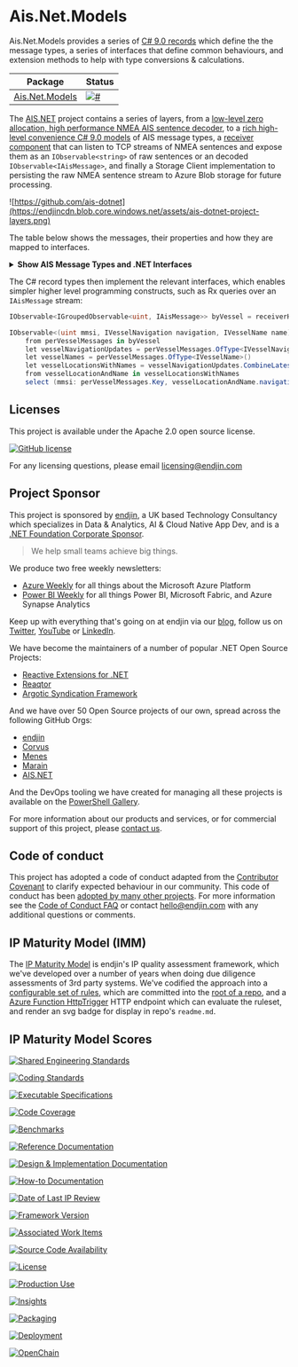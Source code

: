 # Ais.Net.Models

Ais.Net.Models provides a series of [C# 9.0 records](https://devblogs.microsoft.com/dotnet/c-9-0-on-the-record/) which define the the message types, a series of interfaces that define common behaviours, and extension methods to help with type conversions & calculations.

| Package                                                         | Status                                                                                                    |
|-----------------------------------------------------------------|-----------------------------------------------------------------------------------------------------------|
| [Ais.Net.Models](https://github.com/ais-dotnet/Ais.Net.Models/) | [![#](https://img.shields.io/nuget/v/Ais.Net.Models.svg)](https://www.nuget.org/packages/Ais.Net.Models/) |

The [AIS.NET](https://github.com/ais-dotnet/) project contains a series of layers, from a [low-level zero allocation, high performance NMEA AIS sentence decoder](https://github.com/ais-dotnet/Ais.Net/), to a [rich high-level convenience C# 9.0 models](https://github.com/ais-dotnet/Ais.Net.Models/) of AIS message types, a [receiver component](https://github.com/ais-dotnet/Ais.Net.Receiver/) that can listen to TCP streams of NMEA sentences and expose them as an `IObservable<string>` of raw sentences or an decoded `IObservable<IAisMessage>`, and finally a Storage Client implementation to persisting the raw NMEA sentence stream to Azure Blob storage for future processing.

![https://github.com/ais-dotnet](https://endjincdn.blob.core.windows.net/assets/ais-dotnet-project-layers.png)

The table below shows the messages, their properties and how they are mapped to interfaces.

<details><summary><b>Show AIS Message Types and .NET Interfaces</b></summary>

|                         | Message Type 1 to 3  | Message Type 5       | Message Type 18                     | Message Type 19      | Message Type 24 Part 0 | Message Type 24 Part 1 | Message Type 27         |
|-------------------------|----------------------|----------------------|-------------------------------------|----------------------|------------------------|------------------------|-------------------------|
| IAisMessageType5        |                      | AisVersion           |                                     |                      |                        |                        |                         |
| ICallSign               |                      | CallSign             |                                     |                      |                        | CallSign               |                         |
| IAisMessageType18       |                      |                      | CanAcceptMessage22ChannelAssignment |                      |                        |                        |                         |
| IAisMessageType18       |                      |                      | CanSwitchBands                      |                      |                        |                        |                         |
| IVesselCourseOverGround | CourseOverGround     |                      | CourseOverGround                    | CourseOverGround     |                        |                        | CourseOverGround        |
| IAisMessageType18       |                      |                      | CsUnit                              |                      |                        |                        |                         |
| IAisMessageType5        |                      | Destination          |                                     |                      |                        |                        |                         |
| IVesselDimensions       |                      | DimensionToBow       |                                     | DimensionToBow       |                        | DimensionToBow         |                         |
| IVesselDimensions       |                      | DimensionToPort      |                                     | DimensionToPort      |                        | DimensionToPort        |                         |
| IVesselDimensions       |                      | DimensionToStarboard |                                     | DimensionToStarboard |                        | DimensionToStarboard   |                         |
| IVesselDimensions       |                      | DimensionToStern     |                                     | DimensionToStern     |                        | DimensionToStern       |                         |
| IAisMessageType5        |                      | Draught10thMetres    |                                     |                      |                        |                        |                         |
| IAisMessageType5        |                      | EtaMonth             |                                     |                      |                        |                        |                         |
| IAisMessageType5        |                      | EtaDay               |                                     |                      |                        |                        |                         |
| IAisMessageType5        |                      | EtaHour              |                                     |                      |                        |                        |                         |
| IAisMessageType5        |                      | EtaMinute            |                                     |                      |                        |                        |                         |
| IAisMessageType18       |                      |                      | HasDisplay                          |                      |                        |                        |                         |
| IIsAssigned             |                      |                      | IsAssigned                          | IsAssigned           |                        |                        |                         |
| IAisMessageType18       |                      |                      | IsDscAttached                       |                      |                        |                        |                         |
| IAisMessageType5        |                      | ImoNumber            |                                     |                      |                        |                        |                         |
| IAisIsDteNotReady       |                      | IsDteNotReady        |                                     | IsDteNotReady        |                        |                        |                         |
| IVesselNavigation       | Latitude10000thMins  |                      | Latitude10000thMins                 | Latitude10000thMins  |                        |                        |                         |
| IVesselNavigation       | Longitude10000thMins |                      | Longitude10000thMins                | Longitude10000thMins |                        |                        |                         |
| IAisMessageType1to3     | ManoeuvreIndicator   |                      |                                     |                      |                        |                        |                         |
| IAisMessageType24Part1  |                      |                      |                                     |                      |                        | MothershipMmsi         |                         |
| IAisMessageType         | MessageType          | MessageType          | MessageType                         | MessageType          | MessageType            | MessageType            |                         |
| IVesselIdentity         | Mmsi                 | Mmsi                 | Mmsi                                | Mmsi                 | Mmsi                   | Mmsi                   |                         |
| IAisMultipartMessage    |                      |                      |                                     |                      | PartNumber             | PartNumber             |                         |
| IVesselPositionAccuracy | PositionAccuracy     |                      | PositionAccuracy                    | PositionAccuracy     |                        |                        | PositionAccuracy        |
| IAisPositionFixType     |                      | PositionFixType      |                                     | PositionFixType      |                        |                        |                         |
| IAisMessageType18       |                      |                      | RadioStatusType                     |                      |                        |                        |                         |
| IAisMessageType1to3     | RadioSlotTimeout     |                      |                                     |                      |                        |                        |                         |
| IAisMessageType1to3     | RadioSubMessage      |                      |                                     |                      |                        |                        |                         |
| IAisMessageType1to3     | RadioSyncState       |                      |                                     |                      |                        |                        |                         |
| IAisMessageType19       |                      |                      |                                     | RegionalReserved139  |                        |                        |                         |
| IAisMessageType19       |                      |                      |                                     | RegionalReserved38   |                        |                        |                         |
| IRaimFlag               | RaimFlag             |                      | RaimFlag                            | RaimFlag             |                        |                        | RaimFlag                |
| IAisMessageType18       |                      |                      | RegionalReserved139                 |                      |                        |                        |                         |
| IAisMessageType18       |                      |                      | RegionalReserved38                  |                      |                        |                        |                         |
| IAisMessageType1to3     | RateOfTurn           |                      |                                     |                      |                        |                        |                         |
| IRepeatIndicator        | RepeatIndicator      | RepeatIndicator      | RepeatIndicator                     | RepeatIndicator      | RepeatIndicator        | RepeatIndicator        | RepeatIndicator         |
| IAisMessageType24Part1  |                      |                      |                                     |                      |                        | SerialNumber           |                         |
| IAisMessageType19       |                      |                      |                                     | ShipName             |                        |                        |                         |
| IShipType               |                      | ShipType             |                                     | ShipType             |                        | ShipType               |                         |
| IAisMessageType1to3     | SpareBits145         |                      |                                     |                      |                        |                        |                         |
| IAisMessageType24Part0  |                      |                      |                                     |                      | Spare160               |                        |                         |
| IAisMessageType24Part1  |                      |                      |                                     |                      |                        | Spare162               |                         |
| IAisMessageType5        |                      | Spare423             |                                     |                      |                        |                        |                         |
| IAisMessageType19       |                      |                      |                                     | Spare308             |                        |                        |                         |
| IVesselSpeedOverGround  | SpeedOverGround      |                      | SpeedOverGround                     | SpeedOverGround      |                        |                        | SpeedOverGround         |
| IVesselNavigation       | TimeStampSecond      |                      | TimeStampSecond                     | TimeStampSecond      |                        |                        |                         |
| IVesselNavigation       | TrueHeadingDegrees   |                      | TrueHeadingDegrees                  | TrueHeadingDegrees   |                        |                        |                         |
| IAisMessageType24Part1  |                      |                      |                                     |                      |                        | UnitModelCode          |                         |
| IAisMessageType24Part1  |                      |                      |                                     |                      |                        | VendorIdRev3           |                         |
| IAisMessageType24Part1  |                      |                      |                                     |                      |                        | VendorIdRev4           |                         |
| IVesselName             |                      | VesselName           |                                     |                      |                        |                        |                         |
| IAisMessageType27       |                      |                      |                                     |                      |                        |                        | GnssPositionStatus      |
| IAisMessageType27       |                      |                      |                                     |                      |                        |                        | Position                |
| IVesselNavigationStatus | NavigationStatus     |                      |                                     |                      |                        |                        | NavigationStatus        |
</details>

The C# record types then implement the relevant interfaces, which enables simpler higher level programming constructs, such as Rx queries over an `IAisMessage` stream:

```csharp
IObservable<IGroupedObservable<uint, IAisMessage>> byVessel = receiverHost.Messages.GroupBy(m => m.Mmsi);

IObservable<(uint mmsi, IVesselNavigation navigation, IVesselName name)>? vesselNavigationWithNameStream =
    from perVesselMessages in byVessel
    let vesselNavigationUpdates = perVesselMessages.OfType<IVesselNavigation>()
    let vesselNames = perVesselMessages.OfType<IVesselName>()
    let vesselLocationsWithNames = vesselNavigationUpdates.CombineLatest(vesselNames, (navigation, name) => (navigation, name))
    from vesselLocationAndName in vesselLocationsWithNames
    select (mmsi: perVesselMessages.Key, vesselLocationAndName.navigation, vesselLocationAndName.name);
```

## Licenses

This project is available under the Apache 2.0 open source license.

[![GitHub license](https://img.shields.io/badge/License-Apache%202-blue.svg)](https://raw.githubusercontent.com/ais-dotnet/Ais.Net.Models/main/LICENSE)

For any licensing questions, please email [&#108;&#105;&#99;&#101;&#110;&#115;&#105;&#110;&#103;&#64;&#101;&#110;&#100;&#106;&#105;&#110;&#46;&#99;&#111;&#109;](&#109;&#97;&#105;&#108;&#116;&#111;&#58;&#108;&#105;&#99;&#101;&#110;&#115;&#105;&#110;&#103;&#64;&#101;&#110;&#100;&#106;&#105;&#110;&#46;&#99;&#111;&#109;)

## Project Sponsor

This project is sponsored by [endjin](https://endjin.com), a UK based Technology Consultancy which specializes in Data & Analytics, AI & Cloud Native App Dev, and is a [.NET Foundation Corporate Sponsor](https://dotnetfoundation.org/membership/corporate-sponsorship).

> We help small teams achieve big things.

We produce two free weekly newsletters: 

 - [Azure Weekly](https://azureweekly.info) for all things about the Microsoft Azure Platform
 - [Power BI Weekly](https://powerbiweekly.info) for all things Power BI, Microsoft Fabric, and Azure Synapse Analytics

Keep up with everything that's going on at endjin via our [blog](https://endjin.com/blog), follow us on [Twitter](https://twitter.com/endjin), [YouTube](https://www.youtube.com/c/endjin) or [LinkedIn](https://www.linkedin.com/company/endjin).

We have become the maintainers of a number of popular .NET Open Source Projects:

- [Reactive Extensions for .NET](https://github.com/dotnet/reactive)
- [Reaqtor](https://github.com/reaqtive)
- [Argotic Syndication Framework](https://github.com/argotic-syndication-framework/)

And we have over 50 Open Source projects of our own, spread across the following GitHub Orgs:

- [endjin](https://github.com/endjin/)
- [Corvus](https://github.com/corvus-dotnet)
- [Menes](https://github.com/menes-dotnet)
- [Marain](https://github.com/marain-dotnet)
- [AIS.NET](https://github.com/ais-dotnet)

And the DevOps tooling we have created for managing all these projects is available on the [PowerShell Gallery](https://www.powershellgallery.com/profiles/endjin).

For more information about our products and services, or for commercial support of this project, please [contact us](https://endjin.com/contact-us). 

## Code of conduct

This project has adopted a code of conduct adapted from the [Contributor Covenant](http://contributor-covenant.org/) to clarify expected behaviour in our community. This code of conduct has been [adopted by many other projects](http://contributor-covenant.org/adopters/). For more information see the [Code of Conduct FAQ](https://opensource.microsoft.com/codeofconduct/faq/) or contact [&#104;&#101;&#108;&#108;&#111;&#064;&#101;&#110;&#100;&#106;&#105;&#110;&#046;&#099;&#111;&#109;](&#109;&#097;&#105;&#108;&#116;&#111;:&#104;&#101;&#108;&#108;&#111;&#064;&#101;&#110;&#100;&#106;&#105;&#110;&#046;&#099;&#111;&#109;) with any additional questions or comments.

## IP Maturity Model (IMM)

The [IP Maturity Model](https://github.com/endjin/Endjin.Ip.Maturity.Matrix) is endjin's IP quality assessment framework, which we've developed over a number of years when doing due diligence assessments of 3rd party systems. We've codified the approach into a [configurable set of rules](https://github.com/endjin/Endjin.Ip.Maturity.Matrix.RuleDefinitions), which are committed into the [root of a repo](imm.yaml), and a [Azure Function HttpTrigger](https://github.com/endjin/Endjin.Ip.Maturity.Matrix/tree/main/Solutions/Endjin.Ip.Maturity.Matrix.Host) HTTP endpoint which can evaluate the ruleset, and render an svg badge for display in repo's `readme.md`.

## IP Maturity Model Scores

[![Shared Engineering Standards](https://imm.endjin.com/api/imm/github/ais-dotnet/Ais.Net.Models/rule/74e29f9b-6dca-4161-8fdd-b468a1eb185d?nocache=true)](https://imm.endjin.com/api/imm/github/ais-dotnet/Ais.Net.Models/rule/74e29f9b-6dca-4161-8fdd-b468a1eb185d?cache=false)

[![Coding Standards](https://imm.endjin.com/api/imm/github/ais-dotnet/Ais.Net.Models/rule/f6f6490f-9493-4dc3-a674-15584fa951d8?cache=false)](https://imm.endjin.com/api/imm/github/ais-dotnet/Ais.Net.Models/rule/f6f6490f-9493-4dc3-a674-15584fa951d8?cache=false)

[![Executable Specifications](https://imm.endjin.com/api/imm/github/ais-dotnet/Ais.Net.Models/rule/bb49fb94-6ab5-40c3-a6da-dfd2e9bc4b00?cache=false)](https://imm.endjin.com/api/imm/github/ais-dotnet/Ais.Net.Models/rule/bb49fb94-6ab5-40c3-a6da-dfd2e9bc4b00?cache=false)

[![Code Coverage](https://imm.endjin.com/api/imm/github/ais-dotnet/Ais.Net.Models/rule/0449cadc-0078-4094-b019-520d75cc6cbb?cache=false)](https://imm.endjin.com/api/imm/github/ais-dotnet/Ais.Net.Models/rule/0449cadc-0078-4094-b019-520d75cc6cbb?cache=false)

[![Benchmarks](https://imm.endjin.com/api/imm/github/ais-dotnet/Ais.Net.Models/rule/64ed80dc-d354-45a9-9a56-c32437306afa?cache=false)](https://imm.endjin.com/api/imm/github/ais-dotnet/Ais.Net.Models/rule/64ed80dc-d354-45a9-9a56-c32437306afa?cache=false)

[![Reference Documentation](https://imm.endjin.com/api/imm/github/ais-dotnet/Ais.Net.Models/rule/2a7fc206-d578-41b0-85f6-a28b6b0fec5f?cache=false)](https://imm.endjin.com/api/imm/github/ais-dotnet/Ais.Net.Models/rule/2a7fc206-d578-41b0-85f6-a28b6b0fec5f?cache=false)

[![Design & Implementation Documentation](https://imm.endjin.com/api/imm/github/ais-dotnet/Ais.Net.Models/rule/f026d5a2-ce1a-4e04-af15-5a35792b164b?cache=false)](https://imm.endjin.com/api/imm/github/ais-dotnet/Ais.Net.Models/rule/f026d5a2-ce1a-4e04-af15-5a35792b164b?cache=false)

[![How-to Documentation](https://imm.endjin.com/api/imm/github/ais-dotnet/Ais.Net.Models/rule/145f2e3d-bb05-4ced-989b-7fb218fc6705?cache=false)](https://imm.endjin.com/api/imm/github/ais-dotnet/Ais.Net.Models/rule/145f2e3d-bb05-4ced-989b-7fb218fc6705?cache=false)

[![Date of Last IP Review](https://imm.endjin.com/api/imm/github/ais-dotnet/Ais.Net.Models/rule/da4ed776-0365-4d8a-a297-c4e91a14d646?cache=false)](https://imm.endjin.com/api/imm/github/ais-dotnet/Ais.Net.Models/rule/da4ed776-0365-4d8a-a297-c4e91a14d646?cache=false)

[![Framework Version](https://imm.endjin.com/api/imm/github/ais-dotnet/Ais.Net.Models/rule/6c0402b3-f0e3-4bd7-83fe-04bb6dca7924?cache=false)](https://imm.endjin.com/api/imm/github/ais-dotnet/Ais.Net.Models/rule/6c0402b3-f0e3-4bd7-83fe-04bb6dca7924?cache=false)

[![Associated Work Items](https://imm.endjin.com/api/imm/github/ais-dotnet/Ais.Net.Models/rule/79b8ff50-7378-4f29-b07c-bcd80746bfd4?cache=false)](https://imm.endjin.com/api/imm/github/ais-dotnet/Ais.Net.Models/rule/79b8ff50-7378-4f29-b07c-bcd80746bfd4?cache=false)

[![Source Code Availability](https://imm.endjin.com/api/imm/github/ais-dotnet/Ais.Net.Models/rule/30e1b40b-b27d-4631-b38d-3172426593ca?cache=false)](https://imm.endjin.com/api/imm/github/ais-dotnet/Ais.Net.Models/rule/30e1b40b-b27d-4631-b38d-3172426593ca?cache=false)

[![License](https://imm.endjin.com/api/imm/github/ais-dotnet/Ais.Net.Models/rule/d96b5bdc-62c7-47b6-bcc4-de31127c08b7?cache=false)](https://imm.endjin.com/api/imm/github/ais-dotnet/Ais.Net.Models/rule/d96b5bdc-62c7-47b6-bcc4-de31127c08b7?cache=false)

[![Production Use](https://imm.endjin.com/api/imm/github/ais-dotnet/Ais.Net.Models/rule/87ee2c3e-b17a-4939-b969-2c9c034d05d7?cache=false)](https://imm.endjin.com/api/imm/github/ais-dotnet/Ais.Net.Models/rule/87ee2c3e-b17a-4939-b969-2c9c034d05d7?cache=false)

[![Insights](https://imm.endjin.com/api/imm/github/ais-dotnet/Ais.Net.Models/rule/71a02488-2dc9-4d25-94fa-8c2346169f8b?cache=false)](https://imm.endjin.com/api/imm/github/ais-dotnet/Ais.Net.Models/rule/71a02488-2dc9-4d25-94fa-8c2346169f8b?cache=false)

[![Packaging](https://imm.endjin.com/api/imm/github/ais-dotnet/Ais.Net.Models/rule/547fd9f5-9caf-449f-82d9-4fba9e7ce13a?cache=false)](https://imm.endjin.com/api/imm/github/ais-dotnet/Ais.Net.Models/rule/547fd9f5-9caf-449f-82d9-4fba9e7ce13a?cache=false)

[![Deployment](https://imm.endjin.com/api/imm/github/ais-dotnet/Ais.Net.Models/rule/edea4593-d2dd-485b-bc1b-aaaf18f098f9?cache=false)](https://imm.endjin.com/api/imm/github/ais-dotnet/Ais.Net.Models/rule/edea4593-d2dd-485b-bc1b-aaaf18f098f9?cache=false)

[![OpenChain](https://imm.endjin.com/api/imm/github/ais-dotnet/Ais.Net.Models/rule/66efac1a-662c-40cf-b4ec-8b34c29e9fd7?cache=false)](https://imm.endjin.com/api/imm/github/ais-dotnet/Ais.Net.Models/rule/66efac1a-662c-40cf-b4ec-8b34c29e9fd7?cache=false)

